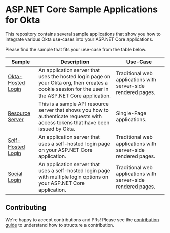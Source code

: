 # ASP.NET Core Sample Applications for Okta

This repository contains several sample applications that show you how to integrate various Okta use-cases into your ASP.NET Core applications.

Please find the sample that fits your use-case from the table below.

| Sample | Description | Use-Case |
|--------|-------------|----------|
| [Okta-Hosted Login](/okta-hosted-login) | An application server that uses the hosted login page on your Okta org, then creates a cookie session for the user in the ASP.NET Core application. | Traditional web applications with server-side rendered pages. |
| [Resource Server](/resource-server) | This is a sample API resource server that shows you how to authenticate requests with access tokens that have been issued by Okta. | Single-Page applications. |
| [Self-Hosted Login](/self-hosted-login) |  An application server that uses a self-hosted login page on your ASP.NET Core application. | Traditional web applications with server-side rendered pages. |
| [Social Login](/social-login) |  An application server that uses a self-hosted login page with multiple login options on your ASP.NET Core application. | Traditional web applications with server-side rendered pages. |

## Contributing
 
We're happy to accept contributions and PRs! Please see the [contribution guide](CONTRIBUTING.md) to understand how to structure a contribution.